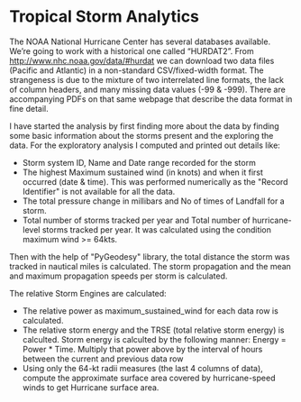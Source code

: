 # Tropical Storm Analytics
The NOAA National Hurricane Center has several databases available. We’re going to work with a historical one called “HURDAT2”. From http://www.nhc.noaa.gov/data/#hurdat we can download two data files (Pacific and Atlantic) in a non-standard CSV/fixed-width format. The strangeness is due to the mixture of two interrelated line formats, the lack of column headers, and many missing data values (-99 & -999). There are accompanying PDFs on that same webpage that describe the data format in fine detail.

I have started the analysis by first finding more about the data by finding some basic information about the storms present and the exploring the data. 
For the exploratory analysis I computed and printed out details like:
- Storm system ID, Name and Date range recorded for the storm
- The highest Maximum sustained wind (in knots) and when it first occurred (date & time). This was performed numerically as the "Record Identifier" is not available for all the data.
- The total pressure change in millibars and No of times of Landfall for a storm.
- Total number of storms tracked per year and Total number of hurricane-level storms tracked per year. It was calculated using the condition maximum wind >= 64kts.

Then with the help of "PyGeodesy" library, the total distance the storm was tracked in nautical miles is calculated. The storm propagation and the mean and maximum propagation speeds per storm is calculated.

The relative Storm Engines are calculated:
- The relative power as maximum_sustained_wind for each data row is calculated.
- The relative storm energy and the TRSE (total relative storm energy) is calculted. 
Storm energy is calculted by the following manner: Energy = Power * Time. Multiply that power above by the interval of hours between the current and previous data row
- Using only the 64-kt radii measures (the last 4 columns of data), compute the approximate surface area covered by hurricane-speed winds to get Hurricane surface area.

